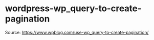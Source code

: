 # wordpress-wp_query-to-create-pagination
Source: https://www.wpblog.com/use-wp_query-to-create-pagination/
